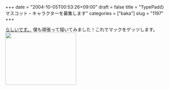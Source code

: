+++
date = "2004-10-05T00:53:26+09:00"
draft = false
title = "TypePadのマスコット・キャラクターを募集します"
categories = ["baka"]
slug = "1197"
+++

<a href="http://mascot.typepad.jp/collect.html" target="_blank">らしいです。</a>
僕も頑張って描いてみました！これでマックをゲッツします。
<img src="http://ieiriblog.jugem.jp/?image=4042" width="221" height="165" alt="" class="pict" />
